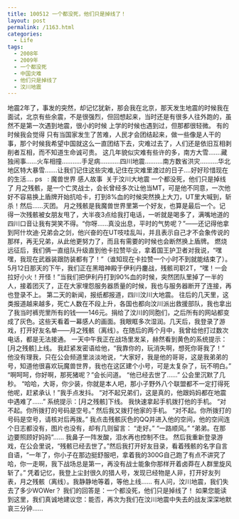 ```yaml
---
title: 100512 一个都没死，他们只是掉线了！
layout: post
permalink: /1163.html
categories:
  - Life
tags:
  - 2008年
  - 2009年
  - 一个都没死
  - 中国灾难
  - 他们只是掉线了
  - 汶川地震
---
```

 地震2年了，事发的突然，却记忆犹新，那会我在北京，那天发生地震的时候我在面试，北京有些余震，不是很强烈，但回想起来，当时还是有很多人往外跑的，虽然不是第一次遇到地震，很小的时候 上学的时候也遇到过，但那都很轻微。 有的时候我会觉得 只有当国家发生了苦难，人民才会团结起来，做一些像是人干的事，那个时候我希望中国就这么一直团结下去，灾难过去了，人们还是依旧互相剥削者互相，而不知道生命诚可贵。 这几年貌似灾难有些许的多，南方大雪&#8230;&#8230;.藏独闹事&#8230;&#8230;火车相撞&#8230;&#8230;&#8230;..手足病&#8230;&#8230;&#8230;..四川地震&#8230;&#8230;&#8230;.南方数省洪灾&#8230;&#8230;&#8230;.华北地区特大暴雪&#8230;&#8230;.让我们记住这些灾难,记住在灾难里渡过的日子&#8230;.好好珍惜现在的生活&#8230;. ps   : 魔兽世界 感人故事  关于汶川大地震 一个都没死，他们只是掉线了 月之残骸，是一个亡灵战士，会长曾经多次让他当MT，可是他不同意，一次他好不容易换上盾牌开始抗哈卡，打到8%血的时候突然换上大刀，UT里大喊到，斩杀！然后……灭团。 月之残骸是我魔兽世界里第一个好友，也算是最后一个。记得一次残骸被女朋友甩了，大半夜3点给我打电话，一听就是喝多了，满嘴地道的四川口音让我有哭笑不得。“你呀……真没出息，平时的气势呢？”——还记得他拿到阿什坎迪·兄弟会之剑，他兴奋的在UT吱哇乱叫，并且表示自己才不会象传说的那样，再无兄弟，从此他更努力了，而且有需要的时候也会断然换上盾牌。 燃烧远征后，我们俩一直组队升级直到他卡拉赞毕业，拿着国王护卫者对我说，“嘿嘿，我现在武器装跟防装都有了！”（谁知现在卡拉赞一个小时不到就能结束了）。5月12日那天的下午，我们正在黑暗神殿于伊利丹鏖战，残骸司职2T，“嘿！一会拉好小火！开怪！”当我们把伊利丹打到90%血的时候，突然团队里掉了一半的人，接着团灭了，正在大家埋怨服务器质量的时候，我也与服务器断开了连接，再也登录不上。 第二天的新闻，报纸都报道，四川汶川大地震。 往后的几天里，这类报道越来越多，死亡人数在不段上升，各国也都向汶川派出救援部队，我也拿出了我当时裤兜里所有的钱——146元。捐给了汶川的同胞们，之后所有的网站都变成了灰色。这些天看着一幕感人的画面。我眼眶多次湿润。几天后，我登录了游戏，打开好友名单——月之残骸（离线）。在随后的两个月中，我曾给他打过数次电话，都是无法接通。 一天中午我正在战场里发呆，赫然看到黄色的系统提示：[月之残骸]上线。 我赶紧发密语给他，“我靠你的，玩消失啊，想死你哥我了！” 他没有理我，只在公会频道里淡淡地说，“大家好，我是他的哥哥，这是我弟弟的号，知道他很喜欢玩魔兽世界，我也在这区建个小号，可是太复杂了，玩不明白。” “啊呵呵，你好啊，那死猪呢？”会长问道。 “他已经去世了……” 公会里沉默了几秒。 “哈哈，大哥，你少装，你就是本人吧，那小子野外八个联盟都不一定打得死他呢，赶紧承认！”我手点发抖。 “对不起兄弟们，这是真的，他跟妈妈都在地震中遇难了……” 系统提示：[月之残骸]下线。 我快速拿起手机拨打他的手机。 “对不起。你所拨打的号码是空号。” 然后我又拨打他家的手机。 “对不起。你所拨打的号码是空号，请核对后再拨。” 我点击残骸灰色的QQ并进入他的空间，他的空间连个日志都没有，图片也没有，却有几则留言： “走好。” “一路顺风。” “弟弟。在那边要照顾好妈妈”…… 我鼻子一阵发酸，泪水再也控制不住。 然后我重新登录游戏，在公会里说，“残骸已经去世了。”然后我打开好友目录，看着残骸的名字自言自语，“一年了，你小子在那边挺舒服吧，拿着我的300G自己跑了有点不讲究了哈，你一走啊，我下战场总是第一，再没有战士能象你那样开着卤莽在人群里旋风斩了。” 凭着记忆，我登上尘封很久的猎人号，发现已经物是人非，打开好友列表，月之残骸（离线）。我静静地等着，等他上线…… 有人问，汶川地震，我们失去了多少WOWer？ 我们的回答是：一个都没死，他们只是掉线了！ 如果您能读到这里，我们真诚地建议您：能否，再次为我们在汶川地震中失去的战友深深地默哀三分钟……
